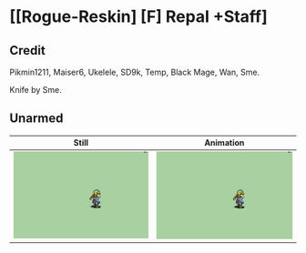 # [\[Rogue-Reskin\] \[F\] Repal +Staff]

## Credit

Pikmin1211, Maiser6, Ukelele, SD9k, Temp, Black Mage, Wan, Sme.

Knife by Sme.
	
## Unarmed

| Still | Animation |
| :---: | :-------: |
| ![Unarmed still](./Unarmed_000.png) | ![Unarmed animation](./Unarmed.gif) |
